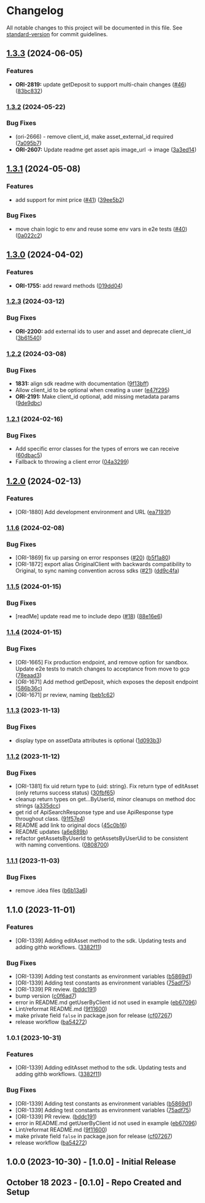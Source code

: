 # Changelog

All notable changes to this project will be documented in this file. See [standard-version](https://github.com/conventional-changelog/standard-version) for commit guidelines.

## [1.3.3](https://github.com/getoriginal/original-js/compare/v1.3.2...v1.4.0) (2024-06-05)


### Features

* **ORI-2819:** update getDeposit to support multi-chain changes ([#46](https://github.com/getoriginal/original-js/issues/46)) ([83bc832](https://github.com/getoriginal/original-js/commit/83bc832bea0fa26eaab944d9e493dd7fe8d71cb7))

### [1.3.2](https://github.com/getoriginal/original-js/compare/v1.3.1...v1.3.2) (2024-05-22)


### Bug Fixes

* (ori-2666) - remove client_id, make asset_external_id required ([7a095b7](https://github.com/getoriginal/original-js/commit/7a095b745237972cb9956a84d9e1c3dbc6fa46c6))
* **ORI-2607:** Update readme get asset apis image_url -> image ([3a3ed14](https://github.com/getoriginal/original-js/commit/3a3ed14891eacf40d3127444b09a9b0b68220f9b))

## [1.3.1](https://github.com/getoriginal/original-js/compare/v1.3.0...v1.4.0) (2024-05-08)


### Features

* add support for mint price ([#41](https://github.com/getoriginal/original-js/issues/41)) ([39ee5b2](https://github.com/getoriginal/original-js/commit/39ee5b2a0bcc1f7ec646fdab988949e864191a27))


### Bug Fixes

* move chain logic to env and reuse some env vars in e2e tests ([#40](https://github.com/getoriginal/original-js/issues/40)) ([0a022c2](https://github.com/getoriginal/original-js/commit/0a022c2105dce0986526dec5ff4bbd44d07fa9ba))

## [1.3.0](https://github.com/getoriginal/original-js/compare/v1.2.3...v1.3.0) (2024-04-02)


### Features

* **ORI-1755:** add reward methods ([019dd04](https://github.com/getoriginal/original-js/commit/019dd0443664293f378421503e35dea96c88d682))


### [1.2.3](https://github.com/getoriginal/original-js/compare/v1.2.2...v1.2.3) (2024-03-12)


### Bug Fixes

* **ORI-2200:** add external ids to user and asset and deprecate client_id ([3b61540](https://github.com/getoriginal/original-js/commit/3b61540cf54a82ce76969ce032e1528b8d8b26e6))


### [1.2.2](https://github.com/getoriginal/original-js/compare/v1.2.1...v1.2.2) (2024-03-08)


### Bug Fixes

* **1831:** align sdk readme with documentation ([9f13bff](https://github.com/getoriginal/original-js/commit/9f13bff995bd6cc5d67c2bd74b979a39910d6df1))
* Allow client_id to be optional when creating a user ([e47f295](https://github.com/getoriginal/original-js/commit/e47f2956b619f75ce0f4888d38df79cccbba193c))
* **ORI-2191:** Make client_id optional, add missing metadata params ([9de9dbc](https://github.com/getoriginal/original-js/commit/9de9dbcab1c09a50d733ef32c43f9e755e635a04))

### [1.2.1](https://github.com/getoriginal/original-js/compare/v1.2.0...v1.2.1) (2024-02-16)


### Bug Fixes

* Add specific error classes for the types of errors we can receive ([60dbac5](https://github.com/getoriginal/original-js/commit/60dbac508f1ed764b8d6305d33fd1904ce9e4c5c))
* Fallback to throwing a client error ([04a3299](https://github.com/getoriginal/original-js/commit/04a3299754277295468bff383f8c30beff9f28f2))


## [1.2.0](https://github.com/getoriginal/original-js/compare/v1.1.6...v1.2.0) (2024-02-13)


### Features

* [ORI-1880] Add development environment and URL ([ea7193f](https://github.com/getoriginal/original-js/commit/ea7193f408804331d8872dde95f37f45e8680a5c))

### [1.1.6](https://github.com/getoriginal/original-js/compare/v1.1.5...v1.1.6) (2024-02-08)


### Bug Fixes

* [ORI-1869] fix up parsing on error responses ([#20](https://github.com/getoriginal/original-js/issues/20)) ([b5f1a80](https://github.com/getoriginal/original-js/commit/b5f1a80af2e381db0df718b4f9486704a848bfd3))
* [ORI-1872] export alias OriginalClient with backwards compatibility to Original, to sync naming convention across sdks ([#21](https://github.com/getoriginal/original-js/issues/21)) ([dd9c4fa](https://github.com/getoriginal/original-js/commit/dd9c4faa0b3c53321aa248d2f0b9932ee77d3f55))

### [1.1.5](https://github.com/getoriginal/original-js/compare/v1.1.4...v1.1.5) (2024-01-15)


### Bug Fixes

* [readMe] update read me to include depo ([#18](https://github.com/getoriginal/original-js/issues/18)) ([88e16e6](https://github.com/getoriginal/original-js/commit/88e16e6210497017c3b8e11175288d1c4f567585))

### [1.1.4](https://github.com/getoriginal/original-js/compare/v1.1.3...v1.1.4) (2024-01-15)


### Bug Fixes

* [ORI-1665] Fix production endpoint, and remove option for sandbox. Update e2e tests to match changes to acceptance from move to gcp ([78eaad3](https://github.com/getoriginal/original-js/commit/78eaad3b0addb099e29861682fad5df407a0ea9b))
* [ORI-1671] Add method getDeposit, which exposes the deposit endpoint ([586b36c](https://github.com/getoriginal/original-js/commit/586b36c3df68b1acb42df633ce9d25c9f7fc05bd))
* [ORI-1671] pr review, naming ([beb1c62](https://github.com/getoriginal/original-js/commit/beb1c623133eb932e6a506a30d66bf1d4cca29b7))

### [1.1.3](https://github.com/getoriginal/original-js/compare/v1.1.2...v1.1.3) (2023-11-13)


### Bug Fixes

* display type on assetData attributes is optional ([1d093b3](https://github.com/getoriginal/original-js/commit/1d093b391ef01b319c1a63d722462b86e592d179))

### [1.1.2](https://github.com/getoriginal/original-js/compare/v1.1.1...v1.1.2) (2023-11-12)


### Bug Fixes

* [ORI-1381] fix uid return type to {uid: string}. Fix return type of editAsset (only returns success status) ([30fbf65](https://github.com/getoriginal/original-js/commit/30fbf65c07d1e32ef5a4960aa482f3eccbbdbf56))
* cleanup return types on get...ByUserId, minor cleanups on method doc strings ([a335dcc](https://github.com/getoriginal/original-js/commit/a335dcca8308e0a675295a6154158aec1348a4cb))
* get rid of ApiSearchResponse type and use ApiResponse type throughout class. ([91f57e4](https://github.com/getoriginal/original-js/commit/91f57e4794d7cc96284ef956cdc2be3163e444d1))
* README add link to original docs ([45c0b16](https://github.com/getoriginal/original-js/commit/45c0b163df2c392e73d97efa230904e29293c69e))
* README updates ([a6e889b](https://github.com/getoriginal/original-js/commit/a6e889b87c80f4b27731a7b67ea39206ff3bc191))
* refactor getAssetsByUserId to getAssetsByUserUid to be consistent with naming conventions. ([0808700](https://github.com/getoriginal/original-js/commit/0808700be21f55ffc84f223280008b13a7d462d1))

### [1.1.1](https://github.com/getoriginal/original-js/compare/v1.1.0...v1.1.1) (2023-11-03)


### Bug Fixes

* remove .idea files ([b6b13a6](https://github.com/getoriginal/original-js/commit/b6b13a61d676d41e4804c5835c16356732df0aca))

## 1.1.0 (2023-11-01)


### Features

* [ORI-1339] Adding editAsset method to the sdk. Updating tests and adding githb workflows. ([3382f11](https://github.com/getoriginal/original-js/commit/3382f11730223c6d2b8b82455d49cc6c950cd58a))


### Bug Fixes

* [ORI-1339] Adding test constants as environment variables ([b5869d1](https://github.com/getoriginal/original-js/commit/b5869d1ba3a6d7de4185f59d544ab76d23142be6))
* [ORI-1339] Adding test constants as environment variables ([75adf75](https://github.com/getoriginal/original-js/commit/75adf75fcddac3bdf61101a2c2f95f0e9e23b99c))
* [ORI-1339] PR review. ([bddc191](https://github.com/getoriginal/original-js/commit/bddc1917a9873b7f632ac7e617483a5a21ae4ffa))
* bump version ([c0f6ad7](https://github.com/getoriginal/original-js/commit/c0f6ad711847ca3290f9e28298ad58c930a93562))
* error in README.md getUserByClient id  not used in example ([eb67096](https://github.com/getoriginal/original-js/commit/eb67096f2cc3a309d840a451ed2523104615b9bc))
* Lint/reformat README.md ([9f11600](https://github.com/getoriginal/original-js/commit/9f1160068cb2dd24f2d3b49331373ce8b0adbef4))
* make private field `false` in package.json for release ([cf07267](https://github.com/getoriginal/original-js/commit/cf072678929245604f19785e4fddd7c9780bf5f3))
* release workflow ([ba54272](https://github.com/getoriginal/original-js/commit/ba5427252d2052769f98cfe244f483f106faab1c))

### 1.0.1 (2023-10-31)


### Features

* [ORI-1339] Adding editAsset method to the sdk. Updating tests and adding githb workflows. ([3382f11](https://github.com/getoriginal/original-js/commit/3382f11730223c6d2b8b82455d49cc6c950cd58a))


### Bug Fixes

* [ORI-1339] Adding test constants as environment variables ([b5869d1](https://github.com/getoriginal/original-js/commit/b5869d1ba3a6d7de4185f59d544ab76d23142be6))
* [ORI-1339] Adding test constants as environment variables ([75adf75](https://github.com/getoriginal/original-js/commit/75adf75fcddac3bdf61101a2c2f95f0e9e23b99c))
* [ORI-1339] PR review. ([bddc191](https://github.com/getoriginal/original-js/commit/bddc1917a9873b7f632ac7e617483a5a21ae4ffa))
* error in README.md getUserByClient id  not used in example ([eb67096](https://github.com/getoriginal/original-js/commit/eb67096f2cc3a309d840a451ed2523104615b9bc))
* Lint/reformat README.md ([9f11600](https://github.com/getoriginal/original-js/commit/9f1160068cb2dd24f2d3b49331373ce8b0adbef4))
* make private field `false` in package.json for release ([cf07267](https://github.com/getoriginal/original-js/commit/cf072678929245604f19785e4fddd7c9780bf5f3))
* release workflow ([ba54272](https://github.com/getoriginal/original-js/commit/ba5427252d2052769f98cfe244f483f106faab1c))

## 1.0.0 (2023-10-30) - [1.0.0] - Initial Release

## October 18 2023 - [0.1.0] - Repo Created and Setup

